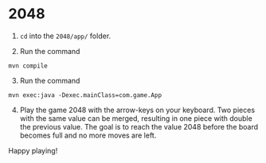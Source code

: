 # 2048

1. `cd` into the `2048/app/` folder.

2. Run the command

```
mvn compile
```

3. Run the command
```
mvn exec:java -Dexec.mainClass=com.game.App
```

4. Play the game 2048 with the arrow-keys on your keyboard. Two pieces with the same value can be merged, resulting in one piece with double the previous value. The goal is to reach the value 2048 before the board becomes full and no more moves are left.

Happy playing!